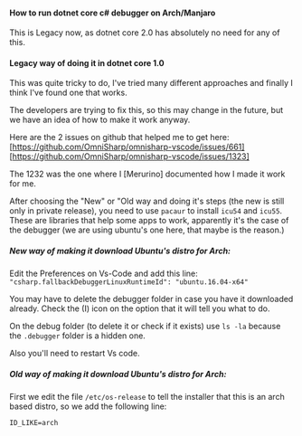 #### How to run dotnet core c# debugger on Arch/Manjaro

This is Legacy now, as dotnet core 2.0 has absolutely no need for any of this. 

#### Legacy way of doing it in dotnet core 1.0

This was quite tricky to do, I've tried many different approaches and finally I think I've found one that works.

The developers are trying to fix this, so this may change in the future, but we have an idea of how to make it work anyway.

Here are the 2 issues on github that helped me to get here:
[https://github.com/OmniSharp/omnisharp-vscode/issues/661]
[https://github.com/OmniSharp/omnisharp-vscode/issues/1323]

The 1232 was the one where I [Merurino] documented how I made it work for me.

After choosing the "New" or "Old way and doing it's steps (the new is still only in private release), you need to use `pacaur` to install `icu54` and `icu55`.
These are libraries that help some apps to work, apparently it's the case of the debugger (we are using ubuntu's one here, that maybe is the reason.)

##### New way of making it download Ubuntu's distro for Arch:
Edit the Preferences on Vs-Code and add this line:
`"csharp.fallbackDebuggerLinuxRuntimeId": "ubuntu.16.04-x64"`

You may have to delete the debugger folder in case you have it downloaded already. Check the (I) icon on the option that it will tell you what to do.

On the debug folder (to delete it or check if it exists) use `ls -la` because the `.debugger` folder is a hidden one.

Also you'll need to restart Vs code.


##### Old way of making it download Ubuntu's distro for Arch:
First we edit the file `/etc/os-release` to tell the installer that this is an arch based distro, so we add the following line:

```
ID_LIKE=arch
```
